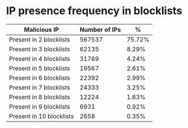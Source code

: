 # IP presence frequency in blocklists
| Malicious IP | Number of IPs | % |
|----|----|----|
| Present in 2 blocklists | 567537 | 75.72% |
| Present in 3 blocklists | 62135 | 8.29% |
| Present in 4 blocklists | 31789 | 4.24% |
| Present in 5 blocklists | 19567 | 2.61% |
| Present in 6 blocklists | 22392 | 2.99% |
| Present in 7 blocklists | 24333 | 3.25% |
| Present in 8 blocklists | 12224 | 1.63% |
| Present in 9 blocklists | 6931 | 0.92% |
| Present in 10 blocklists | 2658 | 0.35% |
